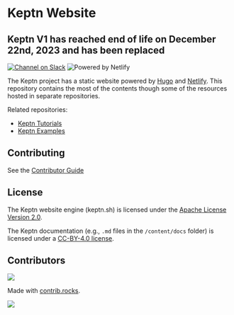 # Keptn Website

## Keptn V1 has reached end of life on December 22nd, 2023 and has been replaced


[![Channel on Slack](https://img.shields.io/badge/Slack-%23keptn--website-green)](https://v1.keptn.sh/community/#slack)
![Powered by Netlify](https://img.shields.io/netlify/5b8b8c0a-121b-4216-bf17-eec11b2f2391)

The Keptn project has a static website powered by [Hugo](https://gohugo.io/) and [Netlify](https://www.netlify.com/).
This repository contains the most of the contents though some of the resources hosted in separate repositories.

Related repositories:

* [Keptn Tutorials](https://github.com/keptn/tutorials)
* [Keptn Examples](https://github.com/keptn/examples)

## Contributing

See the [Contributor Guide](./CONTRIBUTING.md)

## License

The Keptn website engine (keptn.sh) is licensed under the [Apache License Version 2.0](./LICENSE).

The Keptn documentation (e.g., `.md` files in the `/content/docs` folder) is licensed under a [CC-BY-4.0 license](./LICENSE-docs).

## Contributors

<a href="https://github.com/keptn/keptn.github.io/graphs/contributors">
  <img src="https://contrib.rocks/image?repo=keptn/keptn.github.io" />
</a>

Made with [contrib.rocks](https://contrib.rocks).

<!-- markdownlint-disable -->
<img referrerpolicy="no-referrer-when-downgrade" src="https://static.scarf.sh/a.png?x-pxid=b291d3b7-c6c9-4158-a037-9b31a0200f81" />
<!-- markdownlint-enable -->

